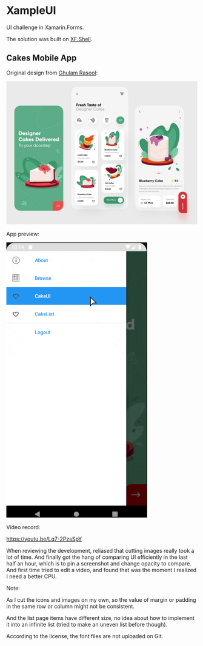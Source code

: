 # XampleUI

UI challenge in Xamarin.Forms.

The solution was built on [XF.Shell](https://docs.microsoft.com/en-us/xamarin/xamarin-forms/app-fundamentals/shell/).



## Cakes Mobile App

Original design from [Ghulam Rasool](https://dribbble.com/shots/14018398-Cakes-Mobile-App-UX-UI-Design/attachments/5634963?mode=media):

![35dd7ab7d64ad83f5becfb1a858108b7](Assets/DribCakes/35dd7ab7d64ad83f5becfb1a858108b7.webp)



App preview:

![demo](Assets/DribCakes/demo.gif)



Video record:

https://youtu.be/Lq7-2PzsSpY



When reviewing the development, reliased that cutting images really took a lot of time. And finally got the hang of comparing UI efficiently in the last half an hour, which is to pin a screenshot and change opacity to compare. And first time tried to edit a video, and found that was the moment I realized I need a better CPU.

Note:

As I cut the icons and images on my own, so the value of margin or padding in the same row or column might not be consistent.

And the list page items have different size, no idea about how to implement it into an infinite list (tried to make an uneven list before though).

According to the license, the font files are not uploaded on Git.

